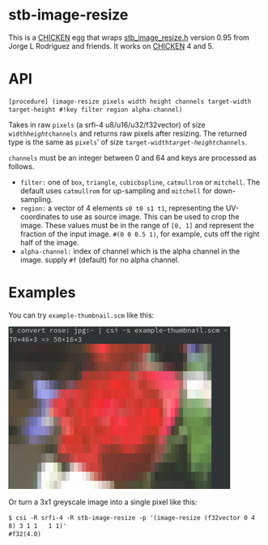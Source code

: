   [CHICKEN]: http://call-cc.org
  [stb_image_resize.h]: https://github.com/nothings/stb

# stb-image-resize

This is a [CHICKEN] egg that wraps [stb_image_resize.h] version 0.95
from Jorge L Rodriguez and friends. It works on [CHICKEN] 4 and 5.

# API

    [procedure] (image-resize pixels width height channels target-width target-height #!key filter region alpha-channel)

Takes in raw `pixels` (a srfi-4 u8/u16/u32/f32vector) of size
`width`*`height`*`channels` and returns raw pixels after resizing. The
returned type is the same as `pixels`' of size
`target-width`*`target-height`*`channels`.

`channels` must be an integer between 0 and 64 and keys are processed
as follows.

- `filter:` one of `box`, `triangle`, `cubicbspline`, `catmullrom` or
  `mitchell`. The default uses `catmullrom` for up-sampling and
  `mitchell` for down-sampling.
- `region:` a vector of 4 elements `s0 t0 s1 t1`, representing the
  UV-coordinates to use as source image. This can be used to crop the
  image. These values must be in the range of `[0, 1]` and represent
  the fraction of the input image. `#(0 0 0.5 1)`, for example, cuts
  off the right half of the image.
- `alpha-channel:` index of channel which is the alpha channel in the
  image. supply `#f` (default) for no alpha channel.

# Examples

You can try `example-thumbnail.scm` like this:

![screenshot of running example-thumbnail.scm](example.png?raw=true)

Or turn a 3x1 greyscale image into a single pixel like this:

```
$ csi -R srfi-4 -R stb-image-resize -p '(image-resize (f32vector 0 4 8) 3 1 1   1 1)'
#f32(4.0)
```


